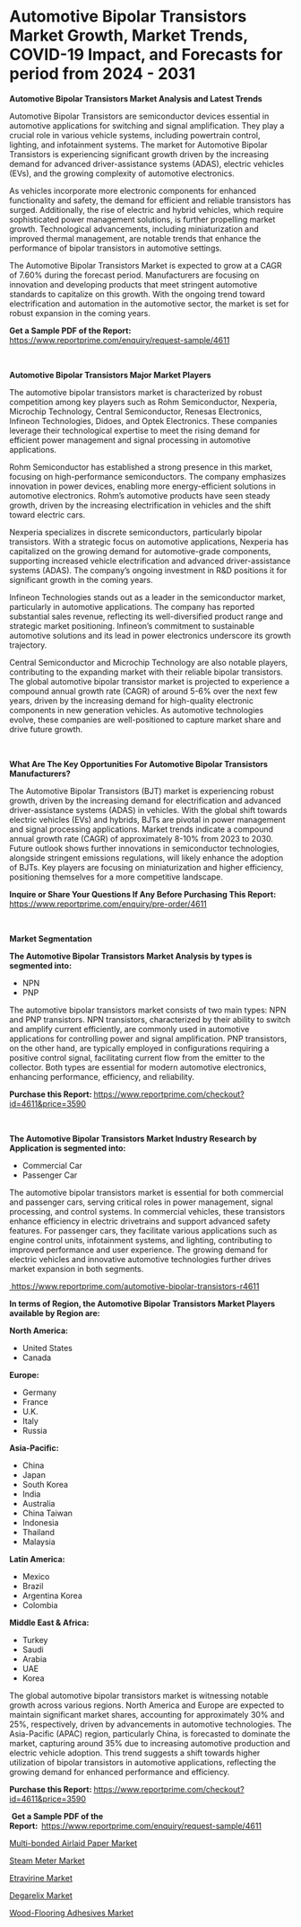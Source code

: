 <p><h1>Automotive Bipolar Transistors Market Growth, Market Trends, COVID-19 Impact, and Forecasts for period from 2024 - 2031</h1></p><p><strong>Automotive Bipolar Transistors Market Analysis and Latest Trends</strong></p>
<p><p>Automotive Bipolar Transistors are semiconductor devices essential in automotive applications for switching and signal amplification. They play a crucial role in various vehicle systems, including powertrain control, lighting, and infotainment systems. The market for Automotive Bipolar Transistors is experiencing significant growth driven by the increasing demand for advanced driver-assistance systems (ADAS), electric vehicles (EVs), and the growing complexity of automotive electronics.</p><p>As vehicles incorporate more electronic components for enhanced functionality and safety, the demand for efficient and reliable transistors has surged. Additionally, the rise of electric and hybrid vehicles, which require sophisticated power management solutions, is further propelling market growth. Technological advancements, including miniaturization and improved thermal management, are notable trends that enhance the performance of bipolar transistors in automotive settings.</p><p>The Automotive Bipolar Transistors Market is expected to grow at a CAGR of 7.60% during the forecast period. Manufacturers are focusing on innovation and developing products that meet stringent automotive standards to capitalize on this growth. With the ongoing trend toward electrification and automation in the automotive sector, the market is set for robust expansion in the coming years.</p></p>
<p><strong>Get a Sample PDF of the Report:&nbsp;</strong> <a href="https://www.reportprime.com/enquiry/request-sample/4611">https://www.reportprime.com/enquiry/request-sample/4611</a></p>
<p>&nbsp;</p>
<p><strong>Automotive Bipolar Transistors Major Market Players</strong></p>
<p><p>The automotive bipolar transistors market is characterized by robust competition among key players such as Rohm Semiconductor, Nexperia, Microchip Technology, Central Semiconductor, Renesas Electronics, Infineon Technologies, Didoes, and Optek Electronics. These companies leverage their technological expertise to meet the rising demand for efficient power management and signal processing in automotive applications.</p><p>Rohm Semiconductor has established a strong presence in this market, focusing on high-performance semiconductors. The company emphasizes innovation in power devices, enabling more energy-efficient solutions in automotive electronics. Rohm’s automotive products have seen steady growth, driven by the increasing electrification in vehicles and the shift toward electric cars.</p><p>Nexperia specializes in discrete semiconductors, particularly bipolar transistors. With a strategic focus on automotive applications, Nexperia has capitalized on the growing demand for automotive-grade components, supporting increased vehicle electrification and advanced driver-assistance systems (ADAS). The company’s ongoing investment in R&D positions it for significant growth in the coming years.</p><p>Infineon Technologies stands out as a leader in the semiconductor market, particularly in automotive applications. The company has reported substantial sales revenue, reflecting its well-diversified product range and strategic market positioning. Infineon’s commitment to sustainable automotive solutions and its lead in power electronics underscore its growth trajectory.</p><p>Central Semiconductor and Microchip Technology are also notable players, contributing to the expanding market with their reliable bipolar transistors. The global automotive bipolar transistor market is projected to experience a compound annual growth rate (CAGR) of around 5-6% over the next few years, driven by the increasing demand for high-quality electronic components in new generation vehicles. As automotive technologies evolve, these companies are well-positioned to capture market share and drive future growth.</p></p>
<p>&nbsp;</p>
<p><strong>What Are The Key Opportunities For Automotive Bipolar Transistors Manufacturers?</strong></p>
<p><p>The Automotive Bipolar Transistors (BJT) market is experiencing robust growth, driven by the increasing demand for electrification and advanced driver-assistance systems (ADAS) in vehicles. With the global shift towards electric vehicles (EVs) and hybrids, BJTs are pivotal in power management and signal processing applications. Market trends indicate a compound annual growth rate (CAGR) of approximately 8-10% from 2023 to 2030. Future outlook shows further innovations in semiconductor technologies, alongside stringent emissions regulations, will likely enhance the adoption of BJTs. Key players are focusing on miniaturization and higher efficiency, positioning themselves for a more competitive landscape.</p></p>
<p><strong>Inquire or Share Your Questions If Any Before Purchasing This Report:</strong> <a href="https://www.reportprime.com/enquiry/pre-order/4611">https://www.reportprime.com/enquiry/pre-order/4611</a></p>
<p>&nbsp;</p>
<p><strong>Market Segmentation</strong></p>
<p><strong>The Automotive Bipolar Transistors Market Analysis by types is segmented into:</strong></p>
<p><ul><li>NPN</li><li>PNP</li></ul></p>
<p><p>The automotive bipolar transistors market consists of two main types: NPN and PNP transistors. NPN transistors, characterized by their ability to switch and amplify current efficiently, are commonly used in automotive applications for controlling power and signal amplification. PNP transistors, on the other hand, are typically employed in configurations requiring a positive control signal, facilitating current flow from the emitter to the collector. Both types are essential for modern automotive electronics, enhancing performance, efficiency, and reliability.</p></p>
<p><strong>Purchase this Report:&nbsp;</strong><a href="https://www.reportprime.com/checkout?id=4611&price=3590">https://www.reportprime.com/checkout?id=4611&price=3590</a></p>
<p>&nbsp;</p>
<p><strong>The Automotive Bipolar Transistors Market Industry Research by Application is segmented into:</strong></p>
<p><ul><li>Commercial Car</li><li>Passenger Car</li></ul></p>
<p><p>The automotive bipolar transistors market is essential for both commercial and passenger cars, serving critical roles in power management, signal processing, and control systems. In commercial vehicles, these transistors enhance efficiency in electric drivetrains and support advanced safety features. For passenger cars, they facilitate various applications such as engine control units, infotainment systems, and lighting, contributing to improved performance and user experience. The growing demand for electric vehicles and innovative automotive technologies further drives market expansion in both segments.</p></p>
<p><a href="https://www.reportprime.com/automotive-bipolar-transistors-r4611">&nbsp;https://www.reportprime.com/automotive-bipolar-transistors-r4611</a></p>
<p><strong>In terms of Region, the Automotive Bipolar Transistors Market Players available by Region are:</strong></p>
<p>
    <p> <strong> North America: </strong>
        <ul>
            <li>United States</li>
            <li>Canada</li>
        </ul>
        </p> 
    <p> <strong> Europe: </strong>
        <ul>
            <li>Germany</li>
            <li>France</li>
            <li>U.K.</li>
            <li>Italy</li>
            <li>Russia</li>
        </ul>
        </p> 
    <p> <strong> Asia-Pacific: </strong>
        <ul>
            <li>China</li>
            <li>Japan</li>
            <li>South Korea</li>
            <li>India</li>
            <li>Australia</li>
            <li>China Taiwan</li>
            <li>Indonesia</li>
            <li>Thailand</li>
            <li>Malaysia</li>
        </ul>
        </p> 
    <p> <strong> Latin America: </strong>
        <ul>
            <li>Mexico</li>
            <li>Brazil</li>
            <li>Argentina Korea</li>
            <li>Colombia</li>
        </ul>
        </p> 
    <p> <strong> Middle East & Africa: </strong>
        <ul>
            <li>Turkey</li>
            <li>Saudi</li>
            <li>Arabia</li>
            <li>UAE</li>
            <li>Korea</li>
        </ul>
    </p>
    </p>
<p><p>The global automotive bipolar transistors market is witnessing notable growth across various regions. North America and Europe are expected to maintain significant market shares, accounting for approximately 30% and 25%, respectively, driven by advancements in automotive technologies. The Asia-Pacific (APAC) region, particularly China, is forecasted to dominate the market, capturing around 35% due to increasing automotive production and electric vehicle adoption. This trend suggests a shift towards higher utilization of bipolar transistors in automotive applications, reflecting the growing demand for enhanced performance and efficiency.</p></p>
<p><strong>Purchase this Report: </strong><a href="https://www.reportprime.com/checkout?id=4611&price=3590">https://www.reportprime.com/checkout?id=4611&price=3590</a></p>
<p>&nbsp;<strong>Get a Sample PDF of the Report:&nbsp;&nbsp;</strong><a href="https://www.reportprime.com/enquiry/request-sample/4611">https://www.reportprime.com/enquiry/request-sample/4611</a></p>
<p><strong></strong></p>
<p><p><a href="https://issuu.com/reportprime-2/docs/multi-bonded-airlaid-paper-market-s_bde198e97be39d">Multi-bonded Airlaid Paper Market</a></p><p><a href="https://www.linkedin.com/pulse/global-steam-meter-market-size-expected-reach-cagr-124-jycvc?trackingId=%2BJ9B81PTSWW%2BhIdhqGGJug%3D%3D">Steam Meter Market</a></p><p><a href="https://www.linkedin.com/pulse/etravirine-market-size-share-competitive-landscape-trend-tjj5e?trackingId=fXgcegPwS3ioQIG9wIyZBQ%3D%3D">Etravirine Market</a></p><p><a href="https://www.linkedin.com/pulse/degarelix-market-analysis-report-global-insights-region-type-o256e?trackingId=9WTSjEH0Qf%2BjWyFROcWyfg%3D%3D">Degarelix Market</a></p><p><a href="https://issuu.com/reportprime-2/docs/wood-flooring-adhesives-market-size_bf0d8e05dc9be7">Wood-Flooring Adhesives Market</a></p></p>
